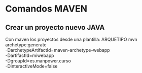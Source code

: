 # Comandos MAVEN
## Crear un proyecto nuevo JAVA
Con maven los proyectos desde una plantilla: ARQUETIPO
    mvn archetype:generate \
        -DarchetypeArtifactId=maven-archetype-webapp \
        -DartifactId=miwebapp \
        -DgroupId=es.manpower.curso \
        -DinteractiveMode=false